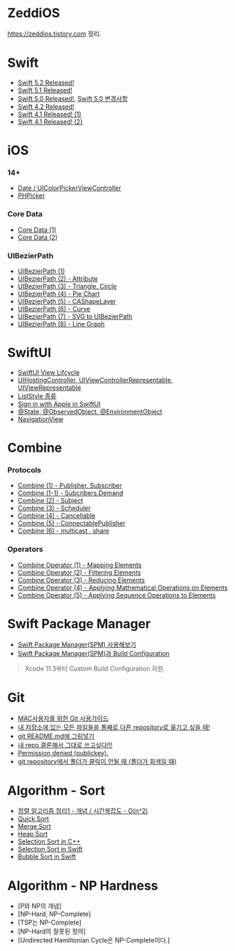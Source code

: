 # ZeddiOS
https://zeddios.tistory.com 정리. 

# Swift
- [Swift 5.2 Released!](https://zeddios.tistory.com/985)
- [Swift 5.1 Released!](https://zeddios.tistory.com/771)
- [Swift 5.0 Released!](https://zeddios.tistory.com/717), [Swift 5.0 변경사항](https://zeddios.tistory.com/680)
- [Swift 4.2 Released!](https://zeddios.tistory.com/547)
- [Swift 4.1 Released! (1)](https://zeddios.tistory.com/495)
- [Swift 4.1 Released! (2)](https://zeddios.tistory.com/496)

# iOS

### 14+
- [Date / UIColorPickerViewController](https://zeddios.tistory.com/1066)
- [PHPicker](https://zeddios.tistory.com/1052)

### Core Data
- [Core Data (1)](https://zeddios.tistory.com/987)
- [Core Data (2)](https://zeddios.tistory.com/989)

### UIBezierPath
- [UIBezierPath (1)](https://zeddios.tistory.com/814)
- [UIBezierPath (2) - Attribute](https://zeddios.tistory.com/821)
- [UIBezierPath (3) - Triangle, Circle](https://zeddios.tistory.com/822)
- [UIBezierPath (4) - Pie Chart](https://zeddios.tistory.com/823)
- [UIBezierPath (5) - CAShapeLayer](https://zeddios.tistory.com/824)
- [UIBezierPath (6) - Curve](https://zeddios.tistory.com/846)
- [UIBezierPath (7) - SVG to UIBezierPath](https://zeddios.tistory.com/857)
- [UIBezierPath (8) - Line Graph](https://zeddios.tistory.com/848)

# SwiftUI
- [SwiftUI View Lifcycle](https://zeddios.tistory.com/936)
- [UIHostingController, UIViewControllerRepresentable, UIViewRepresentable](https://zeddios.tistory.com/763)
- [ListStyle 종류](https://zeddios.tistory.com/933)
- [Sign in with Apple in SwiftUI](https://zeddios.tistory.com/955)
- [@State, @ObservedObject, @EnvironmentObject](https://zeddios.tistory.com/964)
- [NavigationView](https://zeddios.tistory.com/986)


# Combine
### Protocols
- [Combine (1) - Publisher, Subscriber](https://zeddios.tistory.com/925)
- [Combine (1-1) - Subcribers.Demand](https://zeddios.tistory.com/966)
- [Combine (2) - Subject](https://zeddios.tistory.com/965)
- [Combine (3) - Scheduler](https://zeddios.tistory.com/972)
- [Combine (4) - Cancellable](https://zeddios.tistory.com/981)
- [Combine (5) - ConnectablePublisher](https://zeddios.tistory.com/1009)
- [Combine (6) - multicast , share](https://zeddios.tistory.com/1011)

### Operators
- [Combine Operator (1) - Mapping Elements](https://zeddios.tistory.com/1031)
- [Combine Operator (2) - Filtering Elements](https://zeddios.tistory.com/1035)
- [Combine Operator (3) - Reducing Elements](https://zeddios.tistory.com/1039)
- [Combine Operator (4) - Applying Mathematical Operations on Elements](https://zeddios.tistory.com/1042)
- [Combine Operator (5) - Applying Sequence Operations to Elements](https://zeddios.tistory.com/1073)


# Swift Package Manager
- [Swift Package Manager(SPM) 사용해보기](https://zeddios.tistory.com/769)
- [Swift Package Manager(SPM)과 Build Configuration](https://zeddios.tistory.com/992)
> Xcode 11.3부터 Custom Build Configuration 지원.

# Git
- [MAC사용자를 위한 Git 사용가이드](https://zeddios.tistory.com/4)
- [내 저장소에 있는 모든 파일들을 통째로 다른 repository로 옮기고 싶을 때!](https://zeddios.tistory.com/5)
- [git README.md에 그림넣기](https://zeddios.tistory.com/34)
- [내 repo 클론해서 그대로 쓰고싶다!!!](https://zeddios.tistory.com/85)
- [Permission denied (publickey).](https://zeddios.tistory.com/120)
- [git repository에서 폴더가 클릭이 안될 때 (폴더가 회색일 때)](https://zeddios.tistory.com/151)

# Algorithm - Sort
- [정렬 알고리즘 정리1 - 개념 / 시간복잡도 - O(n^2)](https://zeddios.tistory.com/20)
- [Quick Sort](https://zeddios.tistory.com/35)
- [Merge Sort](https://zeddios.tistory.com/38)
- [Heap Sort](https://zeddios.tistory.com/56)
- [Selection Sort in C++](https://zeddios.tistory.com/52)
- [Selection Sort in Swift](https://zeddios.tistory.com/66)
- [Bubble Sort in Swift](https://zeddios.tistory.com/67)

# Algorithm - NP Hardness
 
- [P와 NP의 개념]
- [NP-Hard, NP-Complete]
- [TSP는 NP-Complete]
- [NP-Hard의 잘못된 정의]
- [Undirected Hamiltonian Cycle은 NP-Complete이다.]
